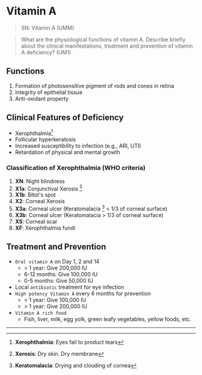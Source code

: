 # Vitamin A

> SN: Vitamin A (UMM)

> What are the physiological functions of vitamin A. Describe briefly about the clinical manifestations, treatment and prevention of vitamin A deficiency? (UM1)

## Functions

1. Formation of photosensitive pigment of rods and cones in retina
1. Integrity of epithelial tissue
1. Anti-oxidant property

## Clinical Features of Deficiency

- Xerophthalmia[^1]
- Follicular hyperkeratosis
- Increased susceptibility to infection (e.g., ARI, UTI)
- Retardation of physical and mental growth

### Classification of Xerophthalmia (WHO criteria)

1. **XN**: Night blindness
1. **X1a**: Conjunctival Xerosis [^2]
1. **X1b**: Bitot's spot
1. **X2**: Corneal Xerosis
1. **X3a**: Corneal ulcer (Keratomalacia [^3] < 1/3 of corneal surface)
1. **X3b**: Corneal ulcer (Keratomalacia > 1/3 of corneal surface)
1. **XS**: Corneal scar
1. **XF**: Xerophthalmia fundi

## Treatment and Prevention

- `Oral vitamin A` on Day 1, 2 and 14
  - \> 1 year: Give 200,000 IU
  - 6-12 months: Give 100,000 IU
  - 0-5 months: Give 50,000 IU
- Local `antibiotic` treatment for eye infection
- `High potency Vitamin A` every 6 months for prevention
  - \< 1 year: Give 100,000 IU
  - \> 1 year: Give 200,000 IU
- `Vitamin A rich food`
  - Fish, liver, milk, egg yolk, green leafy vegetables, yellow foods, etc.

---

[^1]: **Xerophthalmia**: Eyes fail to product tears

[^2]: **Xerosis**: Dry skin. Dry membrane

[^3]: **Keratomalacia**: Drying and clouding of cornea
